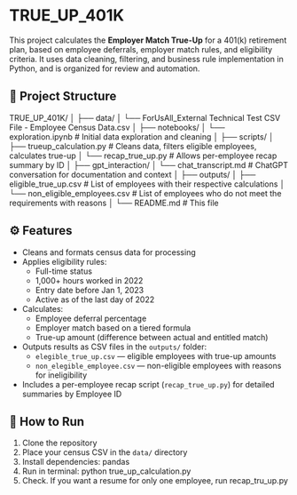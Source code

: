 # TRUE_UP_401K

This project calculates the **Employer Match True-Up** for a 401(k) retirement plan, based on employee deferrals, employer match rules, and eligibility criteria. It uses data cleaning, filtering, and business rule implementation in Python, and is organized for review and automation.

## 📁 Project Structure
TRUE_UP_401K/
│
├── data/
│ └── ForUsAll_External Technical Test CSV File - Employee Census Data.csv
│
├── notebooks/
│ └── exploration.ipynb # Initial data exploration and cleaning
│
├── scripts/
│ ├── trueup_calculation.py # Cleans data, filters eligible employees, calculates true-up
│ └── recap_true_up.py # Allows per-employee recap summary by ID
│
├── gpt_interaction/
│ └── chat_transcript.md # ChatGPT conversation for documentation and context
│
├── outputs/
│ ├── eligible_true_up.csv # List of employees with their respective calculations
│ └── non_eligible_employees.csv # List of employees who do not meet the requirements with reasons
│
└── README.md # This file

## ⚙️ Features

- Cleans and formats census data for processing
- Applies eligibility rules:
  - Full-time status
  - 1,000+ hours worked in 2022
  - Entry date before Jan 1, 2023
  - Active as of the last day of 2022
- Calculates:
  - Employee deferral percentage
  - Employer match based on a tiered formula
  - True-up amount (difference between actual and entitled match)
- Outputs results as CSV files in the `outputs/` folder:
  - `elegible_true_up.csv` — eligible employees with true-up amounts
  - `non_elegible_employee.csv` — non-eligible employees with reasons for ineligibility
- Includes a per-employee recap script (`recap_true_up.py`) for detailed summaries by Employee ID

## 🚀 How to Run

1. Clone the repository
2. Place your census CSV in the `data/` directory
3. Install dependencies: pandas
4. Run in terminal: python  true_up_calculation.py
5. Check. If you want a resume for only one employee, run recap_tru_up.py
